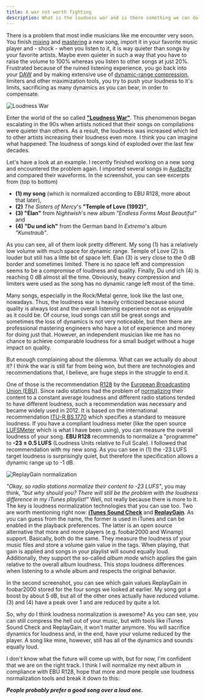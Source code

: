 ```yaml
---
title: A war not worth fighting
description: What is the loudness war and is there something we can do about it?
---
```


There is a problem that most indie musicians like me encounter very soon. You finish [mixing](<http://en.wikipedia.org/wiki/Audio_mixing_(recorded_music)>) and [mastering](http://en.wikipedia.org/wiki/Audio_mastering) a new song, import it in your favorite music player and - shock - when you listen to it, it is way quieter than songs by your favorite artists. Maybe even quieter in such a way that you have to raise the volume to 100% whereas you listen to other songs at just 20%. Frustrated because of the ruined listening experience, you go back into your [DAW](http://en.wikipedia.org/wiki/Digital_audio_workstation) and by making extensive use of [dynamic-range compression](http://en.wikipedia.org/wiki/Dynamic_range_compression), limiters and other maximization tools, you try to push your loudness to it's limits, sacrificing as many dynamics as you can bear, in order to compensate.

<img alt="Loudness War" src="/img/LW_waveforms.png" class="float-right ml-3"/>

Enter the world of the so called **["Loudness War"](http://en.wikipedia.org/wiki/Loudness_war)**. This phenomenon began escalating in the 90s when artists noticed that their songs on compilations were quieter than others. As a result, the loudness was increased which led to other artists increasing their loudness even more. I think you can imagine what happened: The loudness of songs kind of exploded over the last few decades.

Let's have a look at an example. I recently finished working on a new song and encountered the problem again. I imported several songs in [Audacity](http://audacity.sourceforge.net/) and compared their waveforms. In the screenshot, you can see excerpts from (top to bottom)

- **(1) my song** (which is normalized according to EBU R128, more about that later),
- **(2)** _The Sisters of Mercy_'s **"Temple of Love (1992)"**,
- **(3) "Élan"** from _Nightwish_'s new album _"Endless Forms Most Beautiful"_ and
- **(4) "Du und ich"** from the German band _In Extremo_'s album _"Kunstraub"_.

As you can see, all of them look pretty different. My song (1) has a relatively low volume with much space for dynamic range. Temple of Love (2) is louder but still has a little bit of space left. Élan (3) is very close to the 0 dB border and sometimes limited. There is no space left and compression seems to be a compromise of loudness and quality. Finally, Du und ich (4) is reaching 0 dB almost all the time. Obviously, heavy compression and limiters were used as the song has no dynamic range left most of the time.

Many songs, especially in the Rock/Metal genre, look like the last one, nowadays. Thus, the loudness war is heavily criticized because sound quality is always lost and the overall listening experience not as enjoyable as it could be. Of course, loud songs can still be great songs and sometimes the loss of dynamics is not very noticeable, but then there are professional mastering engineers who have a lot of experience and money for doing just that. However, an independent musician like me has no chance to achieve comparable loudness for a small budget without a huge impact on quality.

But enough complaining about the dilemma. What can we actually do about it? I think the war is still far from being won, but there are technologies and recommendations that, I believe, are huge steps in the struggle to end it.

One of those is the recommendation [R128](https://tech.ebu.ch/docs/r/r128.pdf) by the [European Broadcasting Union (EBU)](http://en.wikipedia.org/wiki/European_Broadcasting_Union). Since radio stations had the problem of [normalizing](http://en.wikipedia.org/wiki/Audio_normalization) their content to a constant average loudness and different radio stations tended to have different loudness, such a recommendation was necessary and became widely used in 2012. It is based on the international recommendation [ITU-R BS.1770](http://www.itu.int/rec/R-REC-BS.1770/en) which specifies a standard to measure loudness. If you have a compliant loudness meter (like the open source [LUFSMeter](https://www.klangfreund.com/lufsmeter/) which is what I have been using), you can measure the overall loudness of your song. **EBU R128** recommends to normalize a "programme" to **-23 ± 0.5 LUFS** (Loudness Units relative to Full Scale). I followed that recommendation with my new song. As you can see in (1) the -23 LUFS target loudness is surprisingly quiet, but therefore the specification allows a dynamic range up to -1 dB.

<img alt="ReplayGain normalization" src="/img/LW_replaygain.png" class="float-right ml-3"/>

_"Okay, so radio stations normalize their content to -23 LUFS"_, you may think, _"but why should you? There will still be the problem with the loudness difference in my iTunes playlist!"_ Well, not really because there is more to it. The key is loudness normalization technologies that you can use too. Two are worth mentioning right now: **[iTunes Sound Check](https://support.apple.com/en-us/HT201724)** and **[ReplayGain](http://en.wikipedia.org/wiki/ReplayGain)**. As you can guess from the name, the former is used in iTunes and can be enabled in the playback preferences. The latter is an open source alternative that more and more players (e.g. foobar2000 and Winamp) support. Basically, both do the same. They measure the loudness of your music files and store a volume gain value in the tags. When playing, that gain is applied and songs in your playlist will sound equally loud. Additionally, they support the so-called _album mode_ which applies the gain relative to the overall album loudness. This stops loudness differences when listening to a whole album and respects the original behavior.

In the second screenshot, you can see which gain values ReplayGain in foobar2000 stored for the four songs we looked at earlier. My song got a boost by about 5 dB, but all of the other ones actually have _reduced_ volume. (3) and (4) have a peak over 1 and are reduced by quite a lot.

So, why do I think loudness normalization is awesome? As you can see, you can still compress the hell out of your music, but with tools like iTunes Sound Check and ReplayGain, it won't matter anymore. You will sacrifice dynamics for loudness and, in the end, have your volume reduced by the player. A song like mine, however, still has all of the dynamics and sounds equally loud.

I don't know what the future will come up with, but for now, I'm confident that we are on the right track. I think I will normalize my next album in compliance with EBU R128, hope that more and more people use loudness normalization tools and break it down to this:

**_People probably prefer a good song over a loud one._**
